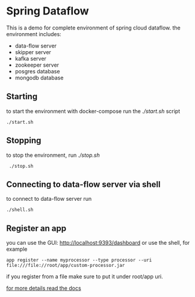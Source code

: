 # Spring Dataflow
This is a demo for complete environment of spring cloud dataflow.
the environment includes:

 - data-flow server
 - skipper server
 -  kafka server
 - zookeeper server
 - posgres database
 - mongodb database
 
 ## Starting
 to start the environment with docker-compose run the *./start.sh* script
 

    ./start.sh
## Stopping
 to stop the environment, run *./stop.sh*

     ./stop.sh
## Connecting to data-flow server via shell
to connect to data-flow server run

    ./shell.sh
## Register an app
you can use the GUI:
[http://localhost:9393/dashboard](http://localhost:9393/dashboard)
or use the shell, for example

    app register --name myprocessor --type processor --uri file:///file://root/app/custom-processor.jar
 if you register from a file make sure to put it under root/app uri.
 
 [for more details read the docs](https://docs.spring.io/spring-cloud-dataflow-server-yarn/docs/1.0.1.RELEASE/reference/html/spring-cloud-dataflow-register-apps.html)
 
